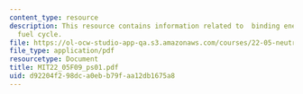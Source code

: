 ```yaml
---
content_type: resource
description: This resource contains information related to  binding energy and thorium
  fuel cycle.
file: https://ol-ocw-studio-app-qa.s3.amazonaws.com/courses/22-05-neutron-science-and-reactor-physics-fall-2009/d92204f298dca0ebb79faa12db1675a8_MIT22_05F09_ps01.pdf
file_type: application/pdf
resourcetype: Document
title: MIT22_05F09_ps01.pdf
uid: d92204f2-98dc-a0eb-b79f-aa12db1675a8
---
```

